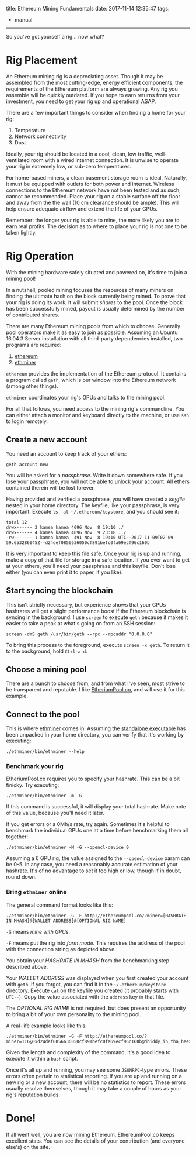 title: Ethereum Mining Fundamentals
date: 2017-11-14 12:35:47
tags:
- manual
---

So you've got yourself a rig... now what?

# Rig Placement

An Ethereum mining rig is a depreciating asset. Though it may be assembled from the most cutting-edge, energy efficient components, the requirements of the Ethereum platform are always growing. Any rig you assemble will be quickly outdated. If you hope to earn returns from your investment, you need to get your rig up and operational ASAP.

There are a few important things to consider when finding a home for your rig:

1. Temperature
2. Network connectivity
3. Dust

Ideally, your rig should be located in a cool, clean, low traffic, well-ventilated room with a wired internet connection. It is unwise to operate your rig in extremely low, or sub-zero temperatures.

For home-based miners, a clean basement storage room is ideal. Naturally, it must be equipped with outlets for both power and internet. Wireless connections to the Ethereum network have not been tested and as such, cannot be recommended. Place your rig on a stable surface off the floor and away from the the wall (10 cm clearance should be ample). This will help ensure adequate airflow and extend the life of your GPUs.

Remember: the longer your rig is able to mine, the more likely you are to earn real profits. The decision as to where to place your rig is not one to be taken lightly.

# Rig Operation

With the mining hardware safely situated and powered on, it's time to join a mining pool! 

In a nutshell, pooled mining focuses the resources of many miners on finding the ultimate hash on the block currently being mined. To prove that your rig is doing its work, it will submit _shares_ to the pool. Once the block has been successfully mined, payout is usually determined by the number of contributed shares.

There are many Ethereum mining pools from which to choose. Generally pool operators make it as easy to join as possible. Assuming an Ubuntu 16.04.3 Server installation with all third-party dependencies installed, two programs are required:

1. [ethereum](https://github.com/ethereum/go-ethereum/wiki/Installation-Instructions-for-Ubuntu)
2. [ethminer](https://github.com/ethereum-mining/ethminer)

`ethereum` provides the implementation of the Ethereum protocol. It contains a program called `geth`, which is our window into the Ethereum network (among other things). 

`ethminer` coordinates your rig's GPUs and talks to the mining pool.

For all that follows, you need access to the mining rig's commandline. You can either attach a monitor and keyboard directly to the machine, or use `ssh` to login remotely.

## Create a new account

You need an account to keep track of your ethers:

```
geth account new
```

You will be asked for a _passphrase_. Write it down somewhere safe. If you lose your passphrase, you will not be able to unlock your account. All ethers contained therein will be lost forever.

Having provided and verified a passphrase, you will have created a _keyfile_ nested in your home directory. The keyfile, like your passphrase, is very important. Execute `ls -al ~/.ethereum/keystore`, and you should see it:

```
total 12
drwx------ 2 kamea kamea 4096 Nov  8 19:10 ./
drwx------ 4 kamea kamea 4096 Nov  9 23:18 ../
-rw------- 1 kamea kamea  491 Nov  8 19:10 UTC--2017-11-09T02-09-59.653286045Z--d24def0856636050cf891befc0fa69ecf96c160b
```

It is very important to keep this file safe. Once your rig is up and running, make a copy of that file for storage in a safe location. If you ever want to get at your ethers, you'll need your passphrase and this keyfile. Don't lose either (you can even print it to paper, if you like).

## Start syncing the blockchain

This isn't strictly necessary, but experience shows that your GPUs hashrates will get a slight performance boost if the Ethereum blockchain is syncing in the background. I use `screen` to execute `geth` because it makes it easier to take a peak at what's going on from an SSH session:

```
screen -dmS geth /usr/bin/geth --rpc --rpcaddr "0.0.0.0"
```

To bring this process to the foreground, execute `screen -x geth`. To return it to the background, hold `Ctrl-a-d`.

## Choose a mining pool

There are a bunch to choose from, and from what I've seen, most strive to be transparent and reputable. I like [EtheriumPool.co](https://ethereumpool.co/), and will use it for this example.

## Connect to the pool

This is where [ethminer](https://github.com/ethereum-mining/ethminer) comes in. Assuming the [standalone executable](https://github.com/ethereum-mining/ethminer/releases) has been unpacked in your home directory, you can verify that it's working by executing:

```
./ethminer/bin/ethminer --help
```

### Benchmark your rig

EtheriumPool.co requires you to specify your hashrate. This can be a bit finicky. Try executing:

```
./ethminer/bin/ethminer -m -G
```

If this command is successful, it will display your total hashrate. Make note of this value, because you'll need it later.

If you get errors or a 0Mh/s rate, try again. Sometimes it's helpful to benchmark the individual GPUs one at a time before benchmarking them all together:

```
./ethminer/bin/ethminer -M -G --opencl-device 0
```

Assuming a 6 GPU rig, the value assigned to the `--opencl-device` param can be 0-5.  In any case, you need a reasonably accurate estimation of your hashrate. It's of no advantage to set it too high or low, though if in doubt, round down.

### Bring `ethminer` online

The general command format looks like this:

```
./ethminer/bin/ethminer -G -F http://ethereumpool.co/?miner=[HASHRATE IN MHASH]@[WALLET ADDRESS]@[OPTIONAL RIG NAME]
```

`-G` means _mine with GPUs_.

`-F` means put the rig into _farm mode_. This requires the address of the pool with the connection string as depicted above.

You obtain your _HASHRATE IN MHASH_ from the benchmarking step described above.

Your _WALLET ADDRESS_ was displayed when you first created your account with `geth`. If you forgot, you can find it in the `~/.ethereum/keystore` directory. Execute `cat` on the keyfile you created (it probably starts with `UTC--`). Copy the value associated with the `address` key in that file.

The _OPTIONAL RIG NAME_ is not required, but does present an opportunity to bring a bit of your own personality to the mining pool.

A real-life example looks like this:

```
./ethminer/bin/ethminer -G -F http://ethereumpool.co/?miner=116@0xd24def0856636050cf891befc0fa69ecf96c160b@dbiddy_in_tha_heezy
```

Given the length and complexity of the command, it's a good idea to execute it within a `bash` script.

Once it's all up and running, you may see some `JSONRPC`-type errors. These errors often pertain to statistical reporting. If you are up and running on a new rig or a new account, there will be no statistics to report. These errors usually resolve themselves, though it may take a couple of hours as your rig's reputation builds.

# Done!

If all went well, you are now mining Ethereum. EthereumPool.co keeps excellent stats. You can see the details of your contribution (and everyone else's) on the site.


